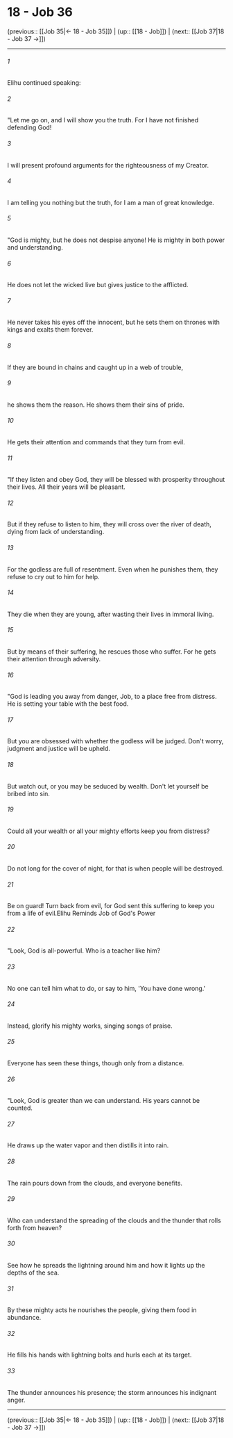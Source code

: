 # 18 - Job 36

(previous:: [[Job 35|← 18 - Job 35]]) | (up:: [[18 - Job]]) | (next:: [[Job 37|18 - Job 37 →]])

***


###### 1 
Elihu continued speaking: 

###### 2 
"Let me go on, and I will show you the truth. For I have not finished defending God! 

###### 3 
I will present profound arguments for the righteousness of my Creator. 

###### 4 
I am telling you nothing but the truth, for I am a man of great knowledge. 

###### 5 
"God is mighty, but he does not despise anyone! He is mighty in both power and understanding. 

###### 6 
He does not let the wicked live but gives justice to the afflicted. 

###### 7 
He never takes his eyes off the innocent, but he sets them on thrones with kings and exalts them forever. 

###### 8 
If they are bound in chains and caught up in a web of trouble, 

###### 9 
he shows them the reason. He shows them their sins of pride. 

###### 10 
He gets their attention and commands that they turn from evil. 

###### 11 
"If they listen and obey God, they will be blessed with prosperity throughout their lives. All their years will be pleasant. 

###### 12 
But if they refuse to listen to him, they will cross over the river of death, dying from lack of understanding. 

###### 13 
For the godless are full of resentment. Even when he punishes them, they refuse to cry out to him for help. 

###### 14 
They die when they are young, after wasting their lives in immoral living. 

###### 15 
But by means of their suffering, he rescues those who suffer. For he gets their attention through adversity. 

###### 16 
"God is leading you away from danger, Job, to a place free from distress. He is setting your table with the best food. 

###### 17 
But you are obsessed with whether the godless will be judged. Don't worry, judgment and justice will be upheld. 

###### 18 
But watch out, or you may be seduced by wealth. Don't let yourself be bribed into sin. 

###### 19 
Could all your wealth or all your mighty efforts keep you from distress? 

###### 20 
Do not long for the cover of night, for that is when people will be destroyed. 

###### 21 
Be on guard! Turn back from evil, for God sent this suffering to keep you from a life of evil.Elihu Reminds Job of God's Power 

###### 22 
"Look, God is all-powerful. Who is a teacher like him? 

###### 23 
No one can tell him what to do, or say to him, 'You have done wrong.' 

###### 24 
Instead, glorify his mighty works, singing songs of praise. 

###### 25 
Everyone has seen these things, though only from a distance. 

###### 26 
"Look, God is greater than we can understand. His years cannot be counted. 

###### 27 
He draws up the water vapor and then distills it into rain. 

###### 28 
The rain pours down from the clouds, and everyone benefits. 

###### 29 
Who can understand the spreading of the clouds and the thunder that rolls forth from heaven? 

###### 30 
See how he spreads the lightning around him and how it lights up the depths of the sea. 

###### 31 
By these mighty acts he nourishes the people, giving them food in abundance. 

###### 32 
He fills his hands with lightning bolts and hurls each at its target. 

###### 33 
The thunder announces his presence; the storm announces his indignant anger.

***

(previous:: [[Job 35|← 18 - Job 35]]) | (up:: [[18 - Job]]) | (next:: [[Job 37|18 - Job 37 →]])
